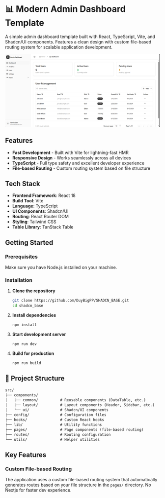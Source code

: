# 📊 Modern Admin Dashboard Template

A simple admin dashboard template built with React, TypeScript, Vite, and Shadcn/UI components. Features a clean design with custom file-based routing system for scalable application development.

![Dashboard Preview](./public/Capture.PNG)

## Features

- **Fast Development** - Built with Vite for lightning-fast HMR
- **Responsive Design** - Works seamlessly across all devices
- **TypeScript** - Full type safety and excellent developer experience
- **File-based Routing** - Custom routing system based on file structure

## Tech Stack

- **Frontend Framework**: React 18
- **Build Tool**: Vite
- **Language**: TypeScript
- **UI Components**: Shadcn/UI
- **Routing**: React Router DOM
- **Styling**: Tailwind CSS
- **Table Library**: TanStack Table

## Getting Started

### Prerequisites

Make sure you have Node.js installed on your machine.

### Installation

1. **Clone the repository**
   ```bash
   git clone https://github.com/DuyBigPP/SHADCN_BASE.git
   cd shadcn_base
   ```

2. **Install dependencies**
   ```bash
   npm install
   ```

3. **Start development server**
   ```bash
   npm run dev
   ```

4. **Build for production**
   ```bash
   npm run build
   ```

## 📁 Project Structure

```
src/
├── components/
│   ├── common/          # Reusable components (DataTable, etc.)
│   ├── layout/          # Layout components (Header, Sidebar, etc.)
│   └── ui/              # Shadcn/UI components
├── config/              # Configuration files
├── hooks/               # Custom React hooks
├── lib/                 # Utility functions
├── pages/               # Page components (file-based routing)
├── routes/              # Routing configuration
└── utils/               # Helper utilities
```

## Key Features

### Custom File-based Routing
The application uses a custom file-based routing system that automatically generates routes based on your file structure in the `pages/` directory. No Nextjs for faster dev experience.

